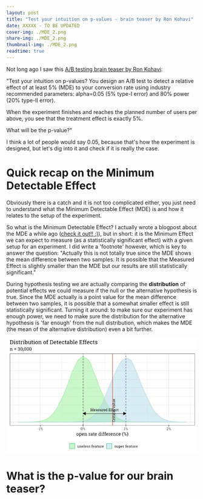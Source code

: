 ```yaml
---
layout: post
title: "Test your intuition on p-values - brain teaser by Ron Kohavi"
date: XXXXX - TO BE UPDATED
cover-img: ./MDE_2.png
share-img: ./MDE_2.png
thumbnail-img: ./MDE_2.png
readtime: true
---
```


Not long ago I saw this [A/B testing brain teaser by Ron Kohavi](
https://www.linkedin.com/posts/ronnyk_test-your-intuition-on-p-values-you-design-activity-7136272639823663104-H7u8/):

"Test your intuition on p-values?
You design an A/B test to detect a relative effect of at least 5% (MDE) to your conversion rate using industry recommended parameters: alpha=0.05 (5% type-I error) and 80% power (20% type-II error).

When the experiment finishes and reaches the planned number of users per above, you see that the treatment effect is exactly 5%.

What will be the p-value?"

I think a lot of people would say 0.05, because that's how the experiment is designed, but let's dig into it and check if it is really the case.

# Quick recap on the Minimum Detectable Effect

Obviously there is a catch and it is not too complicated either, you just need to understand what the Minimum Detectable Effect (MDE) is and how it relates to the setup of the experiment.

So what is the Minimum Detectable Effect? I actually wrote a blogpost about the MDE a while ago ([check it out!! :)](https://blog.craftlab.hu/checking-both-sides-the-minimum-detectable-effect-f34a6c0db4fb)), but in short: it is the Minimum Effect we can expect to measure (as a statistically significant effect) with a given setup for an experiment. I did write a 'footnote' however, which is key to answer the question:
"Actually this is not totally true since the MDE shows the mean difference between two samples. It is possible that the Measured Effect is slightly smaller than the MDE but our results are still statistically significant."

During hypothesis testing we are actually comparing the **distribution** of potential effects we could measure if the null or the alternative hypothesis is true. Since the MDE actually is a point value for the mean difference between two samples, it is possible that a somewhat smaller effect is still statistically significant. Turning it around: to make sure our experiment has enough power, we need to make sure the distribution for the alternative hypothesis is 'far enough' from the null distribution, which makes the MDE (the mean of the alternative distribution) even a bit further.

![MDE](../MDE_2.png)

# What is the p-value for our brain teaser?





